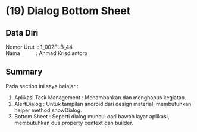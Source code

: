 # (19) Dialog Bottom Sheet

## Data Diri
Nomor Urut &nbsp;: 1_002FLB_44<br>
Nama &emsp;&emsp;&ensp;&nbsp;: Ahmad Krisdiantoro

## Summary
Pada section ini saya belajar : 
1. Aplikasi Task Management : Menambahkan dan menghapus kegiatan.
2. AlertDialog : Untuk tampilan android dari design material, membutuhkan helper method showDialog.
3. Bottom Sheet : Seperti dialog muncul dari bawah layar aplikasi, membutuhkan dua property context dan builder.